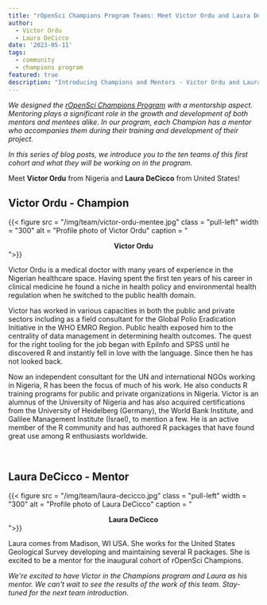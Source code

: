 ```yaml
---
title: "rOpenSci Champions Program Teams: Meet Victor Ordu and Laura DeCicco"
author:
  - Victor Ordu
  - Laura DeCicco
date: '2023-05-11'
tags:
  - community
  - champions program
featured: true
description: "Introducing Champions and Mentors - Victor Ordu and Laura DeCicco"
---
```


*We designed the [rOpenSci Champions Program](/champions/) with a mentorship aspect. Mentoring plays a significant role in the growth and development of both mentors and mentees alike. In our program, each Champion has a mentor who accompanies them during their training and development of their project.*

*In this series of blog posts, we introduce you to the ten teams of this first cohort and what they will be working on in the program.*

Meet **Victor Ordu** from Nigeria and **Laura DeCicco** from United States!


## Victor Ordu - Champion

{{< figure src = "/img/team/victor-ordu-mentee.jpg" class = "pull-left" width = "300" alt = "Profile photo of Victor Ordu" caption = "<center><strong>Victor Ordu</strong></center>">}}

Victor Ordu is a medical doctor with many years of experience in the Nigerian healthcare space. Having spent the first ten years of his career in clinical medicine he found a niche in health policy and environmental health regulation when he switched to the public health domain. 

Victor has worked in various capacities in both the public and private sectors including as a field consultant for the Global Polio Eradication Initiative in the WHO EMRO Region. Public health exposed him to the centrality of data management in determining health outcomes.  The quest for the right tooling for the job began with EpiInfo and SPSS until he discovered R and instantly fell in love with the language. Since then he has not looked back. 

Now an independent consultant for the UN and international NGOs working in Nigeria, R has been the focus of much of his work. He also conducts R training programs for public and private organizations in Nigeria. Victor is an alumnus of the University of Nigeria and has also acquired certifications from the University of Heidelberg (Germany), the World Bank Institute, and Galilee Management Institute (Israel), to mention a few. He is an active member of the R community and has authored R packages that have found great use among R enthusiasts worldwide.

</br>

## Laura DeCicco - Mentor

{{< figure src = "/img/team/laura-decicco.jpg" class = "pull-left" width = "300" alt = "Profile photo of Laura DeCicco" caption = "<center><strong>Laura DeCicco</strong></center>">}}

Laura comes from Madison, WI USA. She works for the United States Geological Survey developing and maintaining several R packages. She is excited to be a mentor for the inaugural cohort of rOpenSci Champions.

_We're excited to have Victor in the Champions program and Laura as his mentor.  We can't wait to see the results of the work of this team. Stay-tuned for the next team introduction_.
